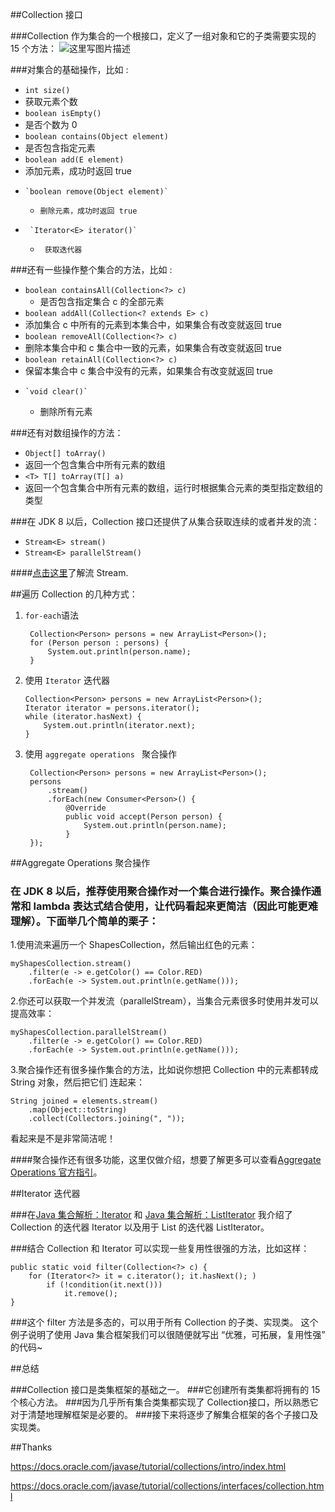 

##Collection 接口

###Collection 作为集合的一个根接口，定义了一组对象和它的子类需要实现的 15 个方法：
![这里写图片描述](http://img.blog.csdn.net/20161009234816861)

###对集合的基础操作，比如 :
 - `int size() `
  - 获取元素个数
-  `boolean isEmpty()`
  -  是否个数为 0
-   `boolean contains(Object element)`
  -   是否包含指定元素
-    `boolean add(E element)`
  -    添加元素，成功时返回 true
-     `boolean remove(Object element)`
  -     删除元素，成功时返回 true
-      `Iterator<E> iterator()`
  -      获取迭代器

###还有一些操作整个集合的方法，比如 : 
- `boolean containsAll(Collection<?> c)`
  -  是否包含指定集合 c 的全部元素
-  `boolean addAll(Collection<? extends E> c)`
  - 添加集合 c 中所有的元素到本集合中，如果集合有改变就返回 true
-   `boolean removeAll(Collection<?> c)`
  - 删除本集合中和 c 集合中一致的元素，如果集合有改变就返回 true   
-    `boolean retainAll(Collection<?> c)`
  - 保留本集合中 c 集合中没有的元素，如果集合有改变就返回 true   
-     `void clear()`
  - 删除所有元素    

###还有对数组操作的方法：
-  `Object[] toArray()`
  -   返回一个包含集合中所有元素的数组
-   `<T> T[] toArray(T[] a)`
  -   返回一个包含集合中所有元素的数组，运行时根据集合元素的类型指定数组的类型

###在 JDK 8 以后，Collection 接口还提供了从集合获取连续的或者并发的流：
- `Stream<E> stream()`
- `Stream<E> parallelStream()`

####[点击这里](https://docs.oracle.com/javase/tutorial/collections/streams/index.html)了解流 Stream.


##遍历 Collection 的几种方式：
1. `for-each`语法


    	Collection<Person> persons = new ArrayList<Person>();
    	for (Person person : persons) { 
    		System.out.println(person.name);  
    	}  
2.  使用 `Iterator` 迭代器


		Collection<Person> persons = new ArrayList<Person>();
		Iterator iterator = persons.iterator();
    	while (iterator.hasNext) { 
    		System.out.println(iterator.next);  
    	}  

3. 使用 `aggregate operations ` 聚合操作

		Collection<Person> persons = new ArrayList<Person>();
    	persons
			.stream()
			.forEach(new Consumer<Person>() {  
        		@Override  
        		public void accept(Person person) {  
            		System.out.println(person.name);  
        		}  
    	}); 
##Aggregate Operations 聚合操作

### 在 JDK 8 以后，推荐使用聚合操作对一个集合进行操作。聚合操作通常和 lambda 表达式结合使用，让代码看起来更简洁（因此可能更难理解）。下面举几个简单的栗子：

1.使用流来遍历一个 ShapesCollection，然后输出红色的元素：

    myShapesCollection.stream()
    	.filter(e -> e.getColor() == Color.RED)
    	.forEach(e -> System.out.println(e.getName()));

2.你还可以获取一个并发流（parallelStream），当集合元素很多时使用并发可以提高效率：

    myShapesCollection.parallelStream()
    	.filter(e -> e.getColor() == Color.RED)
    	.forEach(e -> System.out.println(e.getName()));							
3.聚合操作还有很多操作集合的方法，比如说你想把 Collection 中的元素都转成 String 对象，然后把它们 连起来：

	String joined = elements.stream()
    	.map(Object::toString)
    	.collect(Collectors.joining(", "));
看起来是不是非常简洁呢！

####聚合操作还有很多功能，这里仅做介绍，想要了解更多可以查看[Aggregate Operations 官方指引](https://docs.oracle.com/javase/tutorial/collections/streams/index.html)。

##Iterator 迭代器

###在[Java 集合解析：Iterator](http://blog.csdn.net/u011240877/article/details/52743564) 和 [Java 集合解析：ListIterator](http://blog.csdn.net/u011240877/article/details/52752589) 我介绍了 Collection 的迭代器 Iterator 以及用于 List 的迭代器 ListIterator。

###结合 Collection 和 Iterator 可以实现一些复用性很强的方法，比如这样：

	public static void filter(Collection<?> c) {
    	for (Iterator<?> it = c.iterator(); it.hasNext(); )
        	if (!condition(it.next()))
        	    it.remove();
	}

###这个 filter 方法是多态的，可以用于所有 Collection 的子类、实现类。 这个例子说明了使用 Java 集合框架我们可以很随便就写出 “优雅，可拓展，复用性强” 的代码~


##总结

###Collection 接口是类集框架的基础之一。
###它创建所有类集都将拥有的 15 个核心方法。
###因为几乎所有集合类集都实现了 Collection接口，所以熟悉它对于清楚地理解框架是必要的。
###接下来将逐步了解集合框架的各个子接口及实现类。

##Thanks

https://docs.oracle.com/javase/tutorial/collections/intro/index.html

https://docs.oracle.com/javase/tutorial/collections/interfaces/collection.html